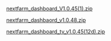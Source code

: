 
[nextfarm_dashboard_V1.0.45(1).zip](https://github.com/user-attachments/files/17060519/nextfarm_dashboard_V1.0.45.1.zip)

[nextfarm_dashbaord_v1.0.48.zip](https://github.com/user-attachments/files/17210989/nextfarm_dashbaord_v1.0.48.zip)





[nextfarm_dashboard_tv_v1.0.45(12d).zip](https://github.com/user-attachments/files/17242702/nextfarm_dashboard_tv_v1.0.45.12d.zip)






